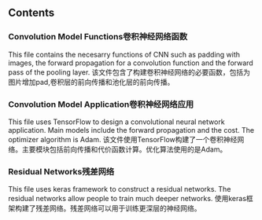 <h2>Contents</h2>

<h3>Convolution Model Functions卷积神经网络函数</h3>
This file contains the necesarry functions of CNN such as padding with images, the forward propagation for a convolution function and the forward pass of the pooling layer.
该文件包含了构建卷积神经网络的必要函数，包括为图片增加pad,卷积层的前向传播和池化层的前向传播。

<h3>Convolution Model Application卷积神经网络应用</h3>
This file uses TensorFlow to design a convolutional neural network application. Main models include the forward propagation and the cost. The optimizer algorithm is Adam.
该文件使用TensorFlow构建了一个卷积神经网络。主要模块包括前向传播和代价函数计算。优化算法使用的是Adam。


<h3>Residual Networks残差网络</h3>
This file uses keras framework to construct a residual networks. The residual networks allow people to train much deeper networks.
使用keras框架构建了残差网络。残差网络可以用于训练更深层的神经网络。
